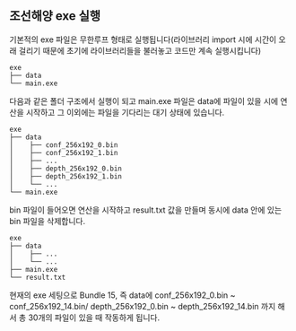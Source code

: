 ## 조선해양 exe 실행

기본적의 exe 파일은 무한루프 형태로 실행됩니다(라이브러리 
import 시에 시간이 오래 걸리기 때문에 초기에 라이브러리들을 불러놓고
코드만 계속 실행시킵니다)

```
exe
├── data
└── main.exe
```
다음과 같은 폴더 구조에서 실행이 되고 
main.exe 파일은 data에 파일이 있을 시에 연산을 시작하고 그 이외에는 
파일을 기다리는 대기 상태에 있습니다.

```
exe
├── data
│    ├── conf_256x192_0.bin
│    ├── conf_256x192_1.bin
│    ├── ...
│    ├── depth_256x192_0.bin
│    ├── depth_256x192_1.bin
│    └── ...
└── main.exe
```
bin 파일이 들어오면 연산을 시작하고 result.txt 값을 만들며
동시에 data 안에 있는 bin 파일을 삭제합니다.

```
exe
├── data
│    ├── ...
│    └── ...
├── main.exe
└── result.txt
```

현재의 exe 세팅으로 Bundle 15, 즉 data에 conf_256x192_0.bin ~ conf_256x192_14.bin/
depth_256x192_0.bin ~ depth_256x192_14.bin 까지 해서 총 30개의 파일이 있을 때
작동하게 됩니다. 


